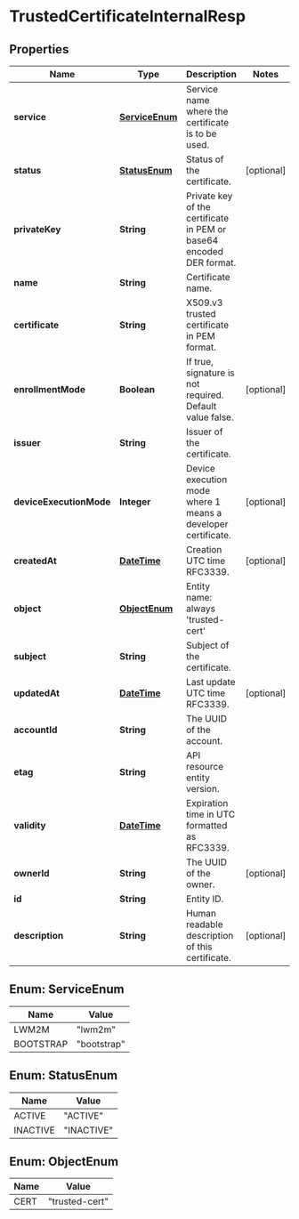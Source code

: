 
# TrustedCertificateInternalResp

## Properties
Name | Type | Description | Notes
------------ | ------------- | ------------- | -------------
**service** | [**ServiceEnum**](#ServiceEnum) | Service name where the certificate is to be used. | 
**status** | [**StatusEnum**](#StatusEnum) | Status of the certificate. |  [optional]
**privateKey** | **String** | Private key of the certificate in PEM or base64 encoded DER format. | 
**name** | **String** | Certificate name. | 
**certificate** | **String** | X509.v3 trusted certificate in PEM format. | 
**enrollmentMode** | **Boolean** | If true, signature is not required. Default value false. |  [optional]
**issuer** | **String** | Issuer of the certificate. | 
**deviceExecutionMode** | **Integer** | Device execution mode where 1 means a developer certificate. |  [optional]
**createdAt** | [**DateTime**](DateTime.md) | Creation UTC time RFC3339. |  [optional]
**object** | [**ObjectEnum**](#ObjectEnum) | Entity name: always &#39;trusted-cert&#39; | 
**subject** | **String** | Subject of the certificate. | 
**updatedAt** | [**DateTime**](DateTime.md) | Last update UTC time RFC3339. |  [optional]
**accountId** | **String** | The UUID of the account. | 
**etag** | **String** | API resource entity version. | 
**validity** | [**DateTime**](DateTime.md) | Expiration time in UTC formatted as RFC3339. | 
**ownerId** | **String** | The UUID of the owner. |  [optional]
**id** | **String** | Entity ID. | 
**description** | **String** | Human readable description of this certificate. |  [optional]


<a name="ServiceEnum"></a>
## Enum: ServiceEnum
Name | Value
---- | -----
LWM2M | &quot;lwm2m&quot;
BOOTSTRAP | &quot;bootstrap&quot;


<a name="StatusEnum"></a>
## Enum: StatusEnum
Name | Value
---- | -----
ACTIVE | &quot;ACTIVE&quot;
INACTIVE | &quot;INACTIVE&quot;


<a name="ObjectEnum"></a>
## Enum: ObjectEnum
Name | Value
---- | -----
CERT | &quot;trusted-cert&quot;



